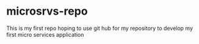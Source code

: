 # microsrvs-repo

This is my first repo hoping to use git hub for my repository to develop my first micro services application
